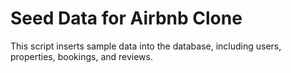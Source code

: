 # Seed Data for Airbnb Clone

This script inserts sample data into the database, including users, properties, bookings, and reviews.
